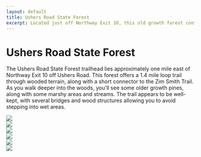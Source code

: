 ```yaml
---
layout: default
title: Ushers Road State Forest
excerpt: Located just off Northway Exit 10, this old growth forest contains a short loop trail, along with a connection to the Zim Smith Trail.
---
```


<h1>Ushers Road State Forest</h1>

The Ushers Road State Forest trailhead lies approximately one mile east of Northway Exit 10 off Ushers Road. This forest offers a 1.4 mile loop trail through wooded terrain, along with a short connector to the Zim Smith Trail. As you walk deeper into the woods, you'll see some older growth pines, along with some marshy areas and streams. The trail appears to be well-kept, with several bridges and wood structures allowing you to avoid stepping into wet areas.<br />

<div class="fotorama" data-nav="thumbs" data-width="100%"
                     data-ratio="800/600"
                     data-min-width="100%"
                     data-max-width="1000"
                     data-min-height="300"
                     data-max-height="100%" >
<img src="http://3.bp.blogspot.com/-GsHsALZ67R4/VogZh1RALLI/AAAAAAAAB2Y/AqFrh9kBhVk/s320/IMG_2741.JPG"><br />
<img src="http://2.bp.blogspot.com/-2QDGFo6y2uE/VogY4RFt2WI/AAAAAAAAB1w/lWrZYbYAEzU/s320/IMG_2743.JPG"><br />
<img src="http://4.bp.blogspot.com/-xTsSAv-UX3c/VogY5NK3FhI/AAAAAAAAB14/AUIy7aIJ2yw/s320/IMG_2744.JPG"><br />
<img src="http://2.bp.blogspot.com/-dgtpHFUu7GI/VogZHxfzgYI/AAAAAAAAB2A/5PypSyz8tgA/s320/IMG_2746.JPG"><br />
<img src="http://1.bp.blogspot.com/-vYC9VxNuz_U/VogZKQlupYI/AAAAAAAAB2M/0mB-R9icyNQ/s320/IMG_2748.JPG"><br />
<img src="http://1.bp.blogspot.com/-ukUsJC2-2eg/VogZJu9Q76I/AAAAAAAAB2I/-kjHtEGzaA8/s320/IMG_2749.JPG"><br />
</div>